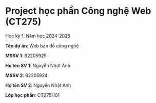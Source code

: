 # Project học phần Công nghệ Web (CT275)

Học kỳ 1, Năm học 2024-2025

**Tên dự án**: Web bán đồ công nghệ

**MSSV 1**: B2205925

**Họ tên SV 1**: Nguyễn Nhựt Anh

**MSSV 2**: B2205924

**Họ tên SV 2**: Nguyễn Nhật Anh

**Lớp học phần**: CT275H01

